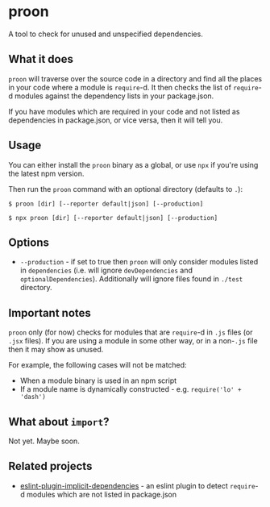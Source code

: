 # proon

A tool to check for unused and unspecified dependencies.

## What it does

`proon` will traverse over the source code in a directory and find all the places in your code where a module is `require`-d. It then checks the list of `require`-d modules against the dependency lists in your package.json.

If you have modules which are required in your code and not listed as dependencies in package.json, or vice versa, then it will tell you.

## Usage

You can either install the `proon` binary as a global, or use `npx` if you're using the latest npm version.

Then run the `proon` command with an optional directory (defaults to `.`):

```
$ proon [dir] [--reporter default|json] [--production]
```

```
$ npx proon [dir] [--reporter default|json] [--production]
```

## Options

* `--production` - if set to true then `proon` will only consider modules listed in `dependencies` (i.e. will ignore `devDependencies` and `optionalDependencies`). Additionally will ignore files found in `./test` directory.

## Important notes

`proon` only (for now) checks for modules that are `require`-d in `.js` files (or `.jsx` files). If you are using a module in some other way, or in a non-`.js` file then it may show as unused.

For example, the following cases will not be matched:

* When a module binary is used in an npm script
* If a module name is dynamically constructed - e.g. `require('lo' + 'dash')`

## What about `import`?

Not yet. Maybe soon.

## Related projects

* [eslint-plugin-implicit-dependencies](https://www.npmjs.com/package/eslint-plugin-implicit-dependencies) - an eslint plugin to detect `require`-d modules which are not listed in package.json
